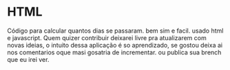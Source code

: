 # HTML
  Código para calcular quantos dias se passaram.
  bem sim e facil.
  usado html e javascript.
Quem quizer contribuir deixarei livre pra atualizarem com novas ideias, o intuito dessa aplicação é so aprendizado, se gostou deixa ai nos comentarios oque masi gosatria de incrementar.
ou publica sua brench que eu irei ver.
